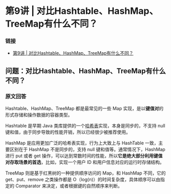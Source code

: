 # 第9讲 | 对比Hashtable、HashMap、TreeMap有什么不同？

### 链接

* [第9讲 | 对比Hashtable、HashMap、TreeMap有什么不同？](https://time.geekbang.org/column/article/8053)

## 问题：对比Hashtable、HashMap、TreeMap有什么不同？

### 原文回答

<p>Hashtable、HashMap、TreeMap 都是最常见的一些 Map 实现，是以<strong>键值对</strong>的形式存储和操作数据的容器类型。</p>

<p>Hashtable 是早期 Java 类库提供的一个<a href="https://zh.wikipedia.org/wiki/%E5%93%88%E5%B8%8C%E8%A1%A8">哈希表</a>实现，本身是同步的，不支持 null 键和值，由于同步导致的性能开销，所以已经很少被推荐使用。</p>

<p>HashMap 是应用更加广泛的哈希表实现，行为上大致上与 HashTable 一致，主要区别在于 HashMap 不是同步的，支持 null 键和值等。通常情况下，HashMap 进行 put 或者 get 操作，可以达到常数时间的性能，所以<strong>它是绝大部分利用键值对存取场景的首选</strong>，比如，实现一个用户 ID 和用户信息对应的运行时存储结构。</p>

<p>TreeMap 则是基于红黑树的一种提供顺序访问的 Map，和 HashMap 不同，它的 get、put、remove 之类操作都是 O（log(n)）的时间复杂度，具体顺序可以由指定的 Comparator 来决定，或者根据键的自然顺序来判断。</p>


